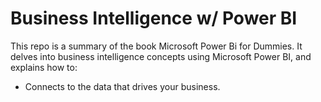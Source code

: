# Business Intelligence w/ Power BI
This repo is a summary of the book Microsoft Power Bi for Dummies. It delves into business intelligence concepts using Microsoft Power BI, and explains how to:
- Connects to the data that drives your business.
